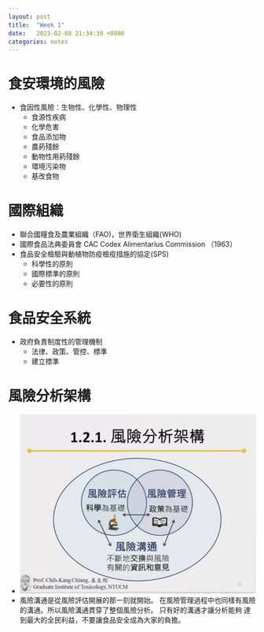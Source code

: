 ```yaml
---
layout: post
title:  "Week 1"
date:   2023-02-08 21:34:39 +0800
categories: notes
---
```


# 食安環境的風險
   - 食因性風險：生物性、化學性、物理性
      - 食源性疾病
      - 化學危害
      - 食品添加物
      - 農葯殘餘
      - 動物性用葯殘餘
      - 環境污染物
      - 基改食物

# 國際組織
 - 聯合國糧食及農業組織（FAO)，世界衛生組織(WHO)
 - 國際食品法典委員會 CAC Codex Alimentarius Commission （1963）
 - 食品安全檢驗與動植物防疫檢疫措施的協定(SPS)
    - 科學性的原則
    - 國際標準的原則
    - 必要性的原則

# 食品安全系統
  - 政府負責制度性的管理機制
     - 法律、政策、管控、標準
     - 建立標準

# 風險分析架構
  - ![風險分析架構](assets/images/risk-analysis-structure.png)
  -  風險溝通是從風險評估開展的那一刻就開始。 在風險管理過程中也同樣有風險的溝通。所以風險溝通貫穿了整個風險分析。 只有好的溝通才讓分析能夠 達到最大的全民利益，不要讓食品安全成為大家的負擔。
